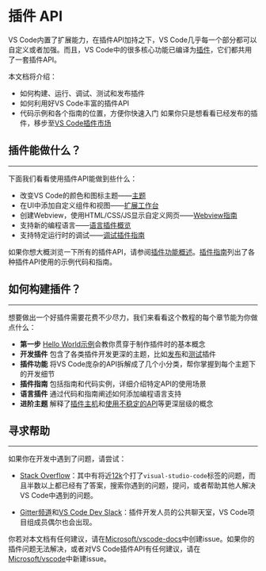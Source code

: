 # 插件 API
VS Code内置了扩展能力，在插件API加持之下，VS Code几乎每一个部分都可以自定义或者加强。而且，VS Code中的很多核心功能已编译为[插件](https://github.com/Microsoft/vscode/tree/master/extensions)，它们都共用了一套插件API。

本文档将介绍：
- 如何构建、运行、调试、测试和发布插件
- 如何利用好VS Code丰富的插件API
- 代码示例和各个指南的位置，方便你快速入门
如果你只是想看看已经发布的插件，移步至[VS Code插件市场](https://marketplace.visualstudio.com/vscode)

## 插件能做什么？
---

下面我们看看使用插件API能做到些什么：
- 改变VS Code的颜色和图标主题——[主题](/extension-capabilities/theming.md)
- 在UI中添加自定义组件和视图——[扩展工作台](/extension-capabilities/extending-workbench.md)
- 创建Webview，使用HTML/CSS/JS显示自定义网页——[Webview指南](/extension-guides/webview.md)
- 支持新的编程语言——[语言插件概览](/language-extensions/README.md)
- 支持特定运行时的调试——[调试插件指南](/extension-guides/debugger-extension.md)

如果你想大概浏览一下所有的插件API，请参阅[插件功能概述](/extension-capabilities/README.md)。[插件指南](/extension-guides/README.md)列出了各种插件API使用的示例代码和指南。

## 如何构建插件？
---

想要做出一个好插件需要花费不少尽力，我们来看看这个教程的每个章节能为你做点什么：

- **第一步** [Hello World示例]()会教你贯穿于制作插件时的基本概念
- **开发插件** 包含了各类插件开发更深的主题，比如[发布]()和[测试]()插件
- **插件功能** 将VS Code庞杂的API拆解成了几个小分类，帮你掌握到每个主题下的开发细节
- **插件指南** 包括指南和代码实例，详细介绍特定API的使用场景
- **语言插件** 通过代码和指南阐述如何添加编程语言支持
- **进阶主题** 解释了[插件主机](/advanced-topics/extension-host.md)和[使用不稳定的API](/advanced-topics/using-proposed-api.md)等更深层级的概念

## 寻求帮助
---

如果你在开发中遇到了问题，请尝试：
- [ Stack Overflow](https://stackoverflow.com/questions/tagged/visual-studio-code)：其中有将近[12k](https://stackoverflow.com/questions/tagged/visual-studio-code)个打了`visual-studio-code`标签的问题，而且半数以上都已经有了答案，搜索你遇到的问题，提问，或者帮助其他人解决VS Code中遇到的问题。

- [Gitter频道](https://gitter.im/Microsoft/vscode)和[VS Code Dev Slack](https://join.slack.com/t/vscode-dev-community/shared_invite/enQtMjIxOTgxNDE3NzM0LWU5M2ZiZDU1YjBlMzdlZjA2YjBjYzRhYTM5NTgzMTAxMjdiNWU0ZmQzYWI3MWU5N2Q1YjBiYmQ4MzY0NDE1MzY)：插件开发人员的公共聊天室，VS Code项目组成员偶尔也会出现。

你若对本文档有任何建议，请在[Microsoft/vscode-docs](https://github.com/Microsoft/vscode-docs/issues)中创建issue。如果你的插件问题无法解决，或者对VS Code插件API有任何建议，请在[Microsoft/vscode](https://github.com/Microsoft/vscode/issues)中新建issue。